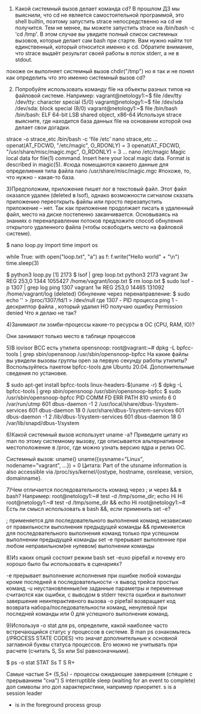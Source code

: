 1) Какой системный вызов делает команда cd? В прошлом ДЗ мы выяснили, что cd не является самостоятельной программой, это shell builtin, поэтому запустить strace непосредственно на cd не получится. Тем не менее, вы можете запустить strace на /bin/bash -c 'cd /tmp'. В этом случае вы увидите полный список системных вызовов, которые делает сам bash при старте. Вам нужно найти тот единственный, который относится именно к cd. Обратите внимание, что strace выдаёт результат своей работы в поток stderr, а не в stdout.

похоже он выполняет системный вызов chdir("/tmp")
но я так и не понял как определить что это именно системный вызов cd? 


2) Попробуйте использовать команду file на объекты разных типов на файловой системе. Например:
vagrant@netology1:~$ file /dev/tty
/dev/tty: character special (5/0)
vagrant@netology1:~$ file /dev/sda
/dev/sda: block special (8/0)
vagrant@netology1:~$ file /bin/bash
/bin/bash: ELF 64-bit LSB shared object, x86-64
Используя strace выясните, где находится база данных file на основании которой она делает свои догадки.

strace -o strace_etc /bin/bash -c 'file /etc'
nano strace_etc
...
openat(AT_FDCWD, "/etc/magic", O_RDONLY) = 3
openat(AT_FDCWD, "/usr/share/misc/magic.mgc", O_RDONLY) = 3
...
nano /etc/magic
 Magic local data for file(1) command.
 Insert here your local magic data. Format is described in magic(5).
	#сюда помещаются какието данные для определиения типа файла
nano /usr/share/misc/magic.mgc
	#похоже, то, что нужно - какая-то база.

3)Предположим, приложение пишет лог в текстовый файл. Этот файл оказался удален (deleted в lsof), однако возможности сигналом сказать приложению переоткрыть файлы или просто перезапустить приложение – нет. Так как приложение продолжает писать в удаленный файл, место на диске постепенно заканчивается. Основываясь на знаниях о перенаправлении потоков предложите способ обнуления открытого удаленного файла (чтобы освободить место на файловой системе).

$ nano loop.py
import time
import os

while True:
        with open("loop.txt", "a") as f:
                f.write("Hello world" + "\n")
                time.sleep(3)
		
$ python3 loop.py
[1] 2173
$ lsof | grep loop.txt
python3   2173                        vagrant    3w      REG              253,0     1344    1055427 /home/vagrant/loop.txt
$ rm loop.txt
$ sudo lsof -p 1307 | grep log
ping    1307 vagrant    1w   REG  253,0    14465 131092 /home/vagrant/log (deleted)
Обнуление через перенаправление:
$ sudo echo '' > /proc/1307/fd/1 > /dev/null
где 1307 - PID процесса ping
1 - дескриптор файла , который удалил
НО получаю ошибку  Permission denied
Что я делаю не так?

4)Занимают ли зомби-процессы какие-то ресурсы в ОС (CPU, RAM, IO)?

 Они занимают только место в таблице процессов


5)В iovisor BCC есть утилита opensnoop:
root@vagrant:~# dpkg -L bpfcc-tools | grep sbin/opensnoop
/usr/sbin/opensnoop-bpfcc
На какие файлы вы увидели вызовы группы open за первую секунду работы утилиты? Воспользуйтесь пакетом bpfcc-tools для Ubuntu 20.04. Дополнительные сведения по установке.

$ sudo apt-get install bpfcc-tools linux-headers-$(uname -r)
$ dpkg -L bpfcc-tools | grep sbin/opensnoop
/usr/sbin/opensnoop-bpfcc
$ sudo /usr/sbin/opensnoop-bpfcc
PID    COMM               FD ERR PATH
810    vminfo              6   0 /var/run/utmp
601    dbus-daemon        -1   2 /usr/local/share/dbus-1/system-services
601    dbus-daemon        18   0 /usr/share/dbus-1/system-services
601    dbus-daemon        -1   2 /lib/dbus-1/system-services
601    dbus-daemon        18   0 /var/lib/snapd/dbus-1/system

6)Какой системный вызов использует uname -a? Приведите цитату из man по этому системному вызову, где описывается альтернативное местоположение в /proc, где можно узнать версию ядра и релиз ОС.

Системный вызов: uname()
uname({sysname="Linux", nodename="vagrant", ...}) = 0
Цитата:
Part of the utsname information is also accessible  via  /proc/sys/kernel/{ostype, hostname, osrelease, version, domainname}.

7)Чем отличается последовательность команд через ; и через && в bash? Например:
root@netology1:~# test -d /tmp/some_dir; echo Hi
Hi
root@netology1:~# test -d /tmp/some_dir && echo Hi
root@netology1:~#
Есть ли смысл использовать в bash &&, если применить set -e?

 ; применяется для последовательного выполнения команд независимо от правильности выполнения предыдущей команды
 && применяется для последовательного выполнения команд только при успешном выполнении предыдущей команды
 set -e прерывает выполенние при любом неправильном(не нулевом) выполнении команды

8)Из каких опций состоит режим bash set -euxo pipefail и почему его хорошо было бы использовать в сценариях?

-e прерывает выполнение исполнения при ошибке любой команды кроме последней в последовательности 
-x вывод трейса простых команд 
-u неустановленные/не заданные параметры и переменные считаются как ошибки, с выводом в stderr текста ошибки и выполнит завершение неинтерактивного вызова
-o pipefail возвращает код возврата набора/последовательности команд, ненулевой при последней команды или 0 для успешного выполнения команд.


9)Используя -o stat для ps, определите, какой наиболее часто встречающийся статус у процессов в системе. В man ps ознакомьтесь (/PROCESS STATE CODES) что значат дополнительные к основной заглавной буквы статуса процессов. Его можно не учитывать при расчете (считать S, Ss или Ssl равнозначными).

$ ps -o stat
STAT
Ss
T
S
R+

Самые частые S* (S,Ss) - процессы ожидающие завершения (спящие с прерыванием "сна") 
 S    interruptible sleep (waiting for an event to complete)
доп символы это доп характеристики, например приоритет.
 s    is a session leader
 +    is in the foreground process group